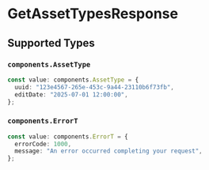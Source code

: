 # GetAssetTypesResponse


## Supported Types

### `components.AssetType`

```typescript
const value: components.AssetType = {
  uuid: "123e4567-265e-453c-9a44-23110b6f73fb",
  editDate: "2025-07-01 12:00:00",
};
```

### `components.ErrorT`

```typescript
const value: components.ErrorT = {
  errorCode: 1000,
  message: "An error occurred completing your request",
};
```

